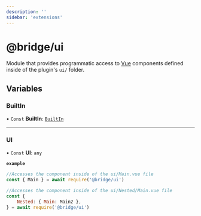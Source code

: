 ```yaml
---
description: ''
sidebar: 'extensions'
---
```


# @bridge/ui

Module that provides programmatic access to [Vue](https://vuejs.org/) components defined inside of the plugin's `ui/` folder.

## Variables

### BuiltIn

• `Const` **BuiltIn**: [`BuiltIn`](../interfaces/builtin.md)

---

### UI

• `Const` **UI**: `any`

**`example`**

```js
//Accesses the component inside of the ui/Main.vue file
const { Main } = await require('@bridge/ui')

//Accesses the component inside of the ui/Nested/Main.vue file
const {
	Nested: { Main: Main2 },
} = await require('@bridge/ui')
```
